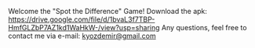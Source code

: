 Welcome the "Spot the Difference" Game!
Download the apk: https://drive.google.com/file/d/1bvaL3f7TBP-HmfGLZbP7AZ1kd1WaHkW-/view?usp=sharing
Any questions, feel free to contact me via e-mail: kyozdemir@gmail.com
